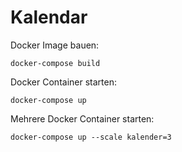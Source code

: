 # Kalendar

Docker Image bauen:
```
docker-compose build
```

Docker Container starten:
```
docker-compose up
```

Mehrere Docker Container starten:
```
docker-compose up --scale kalender=3
```
